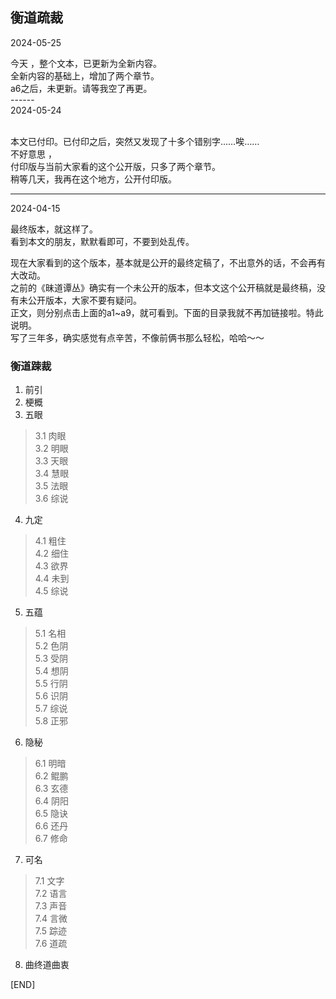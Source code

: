 ## 衡道疏裁
2024-05-25<br />

今天 ，整个文本，已更新为全新内容。<br />
全新内容的基础上，增加了两个章节。<br />
a6之后，未更新。请等我空了再更。
<br />
------<br />
2024-05-24<br />

<br />
本文已付印。已付印之后，突然又发现了十多个错别字……唉……<br />
不好意思 ，<br />
付印版与当前大家看的这个公开版，只多了两个章节。<br />
稍等几天，我再在这个地方，公开付印版。

-----
2024-04-15<br />

最终版本，就这样了。<br />
看到本文的朋友，默默看即可，不要到处乱传。<br />

现在大家看到的这个版本，基本就是公开的最终定稿了，不出意外的话，不会再有大改动。<br />
之前的《昧道谭丛》确实有一个未公开的版本，但本文这个公开稿就是最终稿，没有未公开版本，大家不要有疑问。<br />
正文，则分别点击上面的a1~a9，就可看到。下面的目录我就不再加链接啦。特此说明。<br />
写了三年多，确实感觉有点辛苦，不像前俩书那么轻松，哈哈～～<br />

### 衡道踈裁

1. 前引<br />
2. 梗概<br />
3. 五眼<br />
 > 3.1 肉眼<br />
 > 3.2 明眼<br />
 > 3.3 天眼<br />
 > 3.4 慧眼<br />
 > 3.5 法眼<br />
 > 3.6 综说<br />
4. 九定<br />
 > 4.1 粗住<br />
 > 4.2 细住<br />
 > 4.3 欲界<br />
 > 4.4 未到<br />
 > 4.5 综说<br />
5. 五蕴<br />
 > 5.1 名相<br />
 > 5.2 色阴<br />
 > 5.3 受阴<br />
 > 5.4 想阴<br />
 > 5.5 行阴<br />
 > 5.6 识阴<br />
 > 5.7 综说<br />
 > 5.8 正邪<br />
6. 隐秘<br />
 > 6.1 明暗<br />
 > 6.2 鲲鹏<br />
 > 6.3 玄德<br />
 > 6.4 阴阳<br />
 > 6.5 隐诀<br />
 > 6.6 还丹<br />
 > 6.7 修命<br />
7. 可名<br />
 > 7.1 文字<br />
 > 7.2 语言<br />
 > 7.3 声音<br />
 > 7.4 言微<br />
 > 7.5 踪迹<br />
 > 7.6 道疏<br />
8. 曲终道曲衷<br />


[END]
